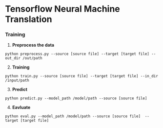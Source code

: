 # Tensorflow Neural Machine Translation


### Training

1. **Preprocess the data**
```
python preprocess.py --source [source file] --target [target file] --out_dir /out/path
```

2. **Training**
```
python train.py --source [source file] --target [target file] --in_dir /input/path
```

3. **Predict**
```
python predict.py --model_path /model/path --source [source file]
```

4. **Eavluate**
```
python eval.py --model_path /model/path --source [source file]  --target [target file]
```
